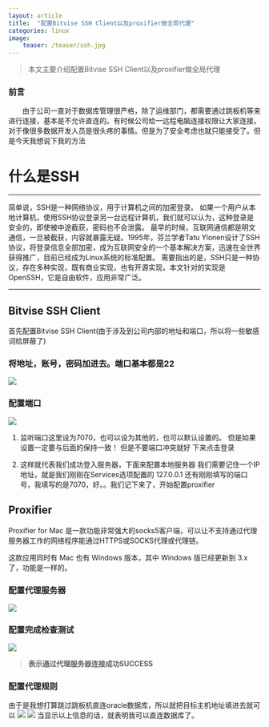 ```yaml
---
layout: article
title:  "配置Bitvise SSH Client以及proxifier做全局代理"
categories: linux
image:
    teaser: /teaser/ssh.jpg
---
```


> 本文主要介绍配置Bitvise SSH Client以及proxifier做全局代理

### 前言
&emsp;&emsp;由于公司一直对于数据库管理很严格，除了运维部门，都需要通过跳板机等来进行连接，基本是不允许直连的。有时候公司给一远程电脑连接权限让大家连接。对于像很多数据开发人员是很头疼的事情。但是为了安全考虑也就只能接受了。但是今天我想说下我的方法



# 什么是SSH
---

简单说，SSH是一种网络协议，用于计算机之间的加密登录。
如果一个用户从本地计算机，使用SSH协议登录另一台远程计算机，我们就可以认为，这种登录是安全的，即使被中途截获，密码也不会泄露。
最早的时候，互联网通信都是明文通信，一旦被截获，内容就暴露无疑。1995年，芬兰学者Tatu Ylonen设计了SSH协议，将登录信息全部加密，成为互联网安全的一个基本解决方案，迅速在全世界获得推广，目前已经成为Linux系统的标准配置。
需要指出的是，SSH只是一种协议，存在多种实现，既有商业实现，也有开源实现。本文针对的实现是OpenSSH，它是自由软件，应用非常广泛。

---

## Bitvise SSH Client
首先配置Bitvise SSH Client(由于涉及到公司内部的地址和端口，所以将一些敏感词给屏蔽了)
### 将地址，账号，密码加进去。端口基本都是22
![](http://ww1.sinaimg.cn/large/a8a646f9ly1ffomhc5bzbj20hk0h1q51.jpg)

### 配置端口
![](http://ww1.sinaimg.cn/large/a8a646f9ly1ffomlbulenj20hx0h5q5c.jpg)

1. 监听端口这里设为7070，也可以设为其他的，也可以默认设置的。
但是如果设置一定要与后面的保持一致！
但是不要端口冲突就好
下来点击登录

2. 这样就代表我们成功登入服务器，下面来配置本地服务器
我们需要记住一个IP地址，就是我们刚刚在Services选项配置的
127.0.0.1 还有刚刚填写的端口号，我填写的是7070，好。。我们记下来了，开始配置proxifier

## Proxifier
Proxifier for Mac 是一款功能非常强大的socks5客户端，可以让不支持通过代理服务器工作的网络程序能通过HTTPS或SOCKS代理或代理链。

这款应用同时有 Mac 也有 Windows 版本，其中 Windows 版已经更新到 3.x 了，功能是一样的。

### 配置代理服务器
![](http://ww1.sinaimg.cn/large/a8a646f9ly1ffompy1ncsj20rl0iqtby.jpg)
### 配置完成检查测试
![](http://ww1.sinaimg.cn/large/a8a646f9ly1ffomqz450xj20g009v760.jpg)

> __表示通过代理服务器连接成功SUCCESS__

### 配置代理规则
由于是我想打算跳过跳板机直连oracle数据库，所以就把目标主机地址填进去就可以
![](http://ww1.sinaimg.cn/large/a8a646f9ly1ffomu7sia5j20de0dldgf.jpg)
![](http://ww1.sinaimg.cn/large/a8a646f9ly1ffomvmm9hvj20rq0izdim.jpg)
当显示以上信息的话，就表明我可以直连数据库了。
